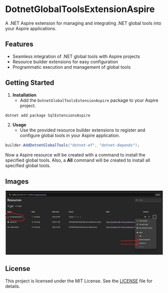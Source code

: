 # DotnetGlobalToolsExtensionAspire

A .NET Aspire extension for managing and integrating .NET global tools into your Aspire applications.

## Features
- Seamless integration of .NET global tools with Aspire projects
- Resource builder extensions for easy configuration
- Programmatic execution and management of global tools

## Getting Started

1. **Installation**
   - Add the `DotnetGlobalToolsExtensionAspire` package to your Aspire project.

```bash
dotnet add package SqlExtensionsAspire
```

2. **Usage**
   - Use the provided resource builder extensions to register and configure global tools in your Aspire application.

```csharp
builder.AddDotnetGlobalTools("dotnet-ef", "dotnet-depends");
```

Now a Aspire resource will be created with a command to install the specified global tools.
Also, a **All** command will be created to install all specified global tools.

## Images

![GlobalTool](https://raw.githubusercontent.com/ignatandrei/aspireExtensions/main/docs/images/Global/FirstPage.png)

## License
This project is licensed under the MIT License. See the [LICENSE](LICENSE) file for details.

